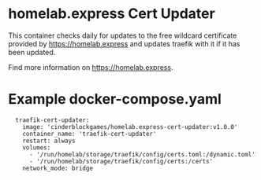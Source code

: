 # homelab.express Cert Updater
This container checks daily for updates to the free wildcard certificate provided by https://homelab.express and updates traefik with it if it has been updated.

Find more information on https://homelab.express.

# Example docker-compose.yaml
```
  traefik-cert-updater:
    image: 'cinderblockgames/homelab.express-cert-updater:v1.0.0'
    container_name: 'traefik-cert-updater'
    restart: always
    volumes:
      - '/run/homelab/storage/traefik/config/certs.toml:/dynamic.toml'
      - '/run/homelab/storage/traefik/config/certs:/certs'
    network_mode: bridge
```
